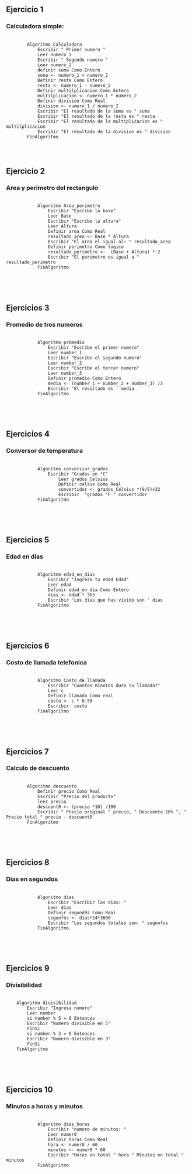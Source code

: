 <h2>Ejercicio 1</h2>
<h3>Calculadora simple:</h3>
<pre>
    <code>
        Algoritmo Calculadora
	        Escribir " Primer numero "
	        Leer numero_1
	        Escribir " Segundo numero "
	        Leer numero_2
	        definir suma Como Entero
	        suma <- numero_1 + numero_2
	        Definir resta Como Entero
	        resta <- numero_1 - numero_2
	        Definir multilplicacion Como Entero
	        multilplicacion <- numero_1 * numero_2
	        Definir division Como Real
	        division <- numero_1 / numero_2
	        Escribir "El resultado de la suma es " suma
	        Escribir "El resultado de la resta es " resta
	        Escribir "El resultado de la multiplicacion es " multilplicacion
	        Escribir "El resultado de la division es " division
        FinAlgoritmo
    </code>
</pre>

<br>

<h2>Ejercicio 2</h2>
<h3>Area y perimetro del rectangulo</h3>
    <pre>
        <code>
            Algoritmo Area_perimetro
	            Escribir "Escribe la base"
	            Leer Base
	            Escribir "Escribe la altura"
	            Leer Altura
	            Definir area Como Real
	            resultado_area <- Base * Altura
	            Escribir "El area el igual al: " resultado_area
	            Definir perimetro Como logico
	            resultado_perimetro <-  (Base + Altura) * 2
	            Escribir "El perimetro es igual a " resultado_perimetro
            FinAlgoritmo
        </code>
    </pre>

<br>

<h2>Ejercicios 3</h2>
<h3>Promedio de tres numeros</h3>
    <pre>
        <code>
            Algoritmo pr0medio
	            Escribir "Escribe el primer numero"
	            Leer number_1
	            Escribir "Escribe el segundo numero"
	            Leer number_2
	            Escribir "Escribe el tercer numero"
	            Leer number_3
	            Definir promedio Como Entero
	            media <- (number_1 + number_2 + number_3) /3
	            Escribir 'El resultado es ' media
            FinAlgoritmo
        </code>
    </pre>

<br>


<h2>Ejercicios 4</h2>
<h3>Conversor de temperatura</h3>
    <pre>
        <code>
            Algoritmo conversior_grados
	            Escribir "Grados en °C"
	                Leer grados_Celsius
	                Definir celsus Como Real
	                convertidor <- grados_Celsius *(9/5)+32
	                Escribir  "grados °F " convertidor
            FinAlgoritmo
        </code>
    </pre>

<br>

<h2>Ejercicios 5</h2>
<h3>Edad en dias</h3>
    <pre>
        <code>
            Algoritmo edad_en_dias
	            Escribir "Ingresa tu edad Edad"
	            Leer edad
	            Definir edad_en_dia Como Entero
	            dias <- edad * 365
	            Escribir 'Los dias que has vivido son ' dias
            FinAlgoritmo
        </code>
    </pre>

<br>

<h2>Ejercicios 6</h2>
<h3>Costo de llamada telefonica</h3>
    <pre>
        <code>
            Algoritmo Costo_de_llamada
	            Escribir "Cuantos minutos duro tu llamada?"
	            Leer c
	            Definir llamada Como real
	            costo <- c * 0.50
	            Escribir  costo
            FinAlgoritmo
        </code>
    </pre>

<br>


<h2>Ejercicios 7</h2>
<h3>Calculo de descuento</h3>
    <pre>
        <code>
        Algoritmo descuento 
	        Definir precio Como Real
	        Escribir "Precio del producto"
	        leer precio
	        descuent0 <- (precio *10) /100 
	        Escribir " Precio original " precio, " Descuento 10% ", " Precio total " precio - descuent0
        FinAlgoritmo
    </code>

</pre>

<br>

<h2>Ejercicios 8</h2>
<h3>Dias en segundos</h3>
    <pre>
        <code>
            Algoritmo dias
	            Escribir "Escribir los dias: "
	            Leer d1as
	            Definir segund0s Como Real
	            segunfos <- d1as*24*3600
	            Escribir "Los segundos totales son: " segunfos
            FinAlgoritmo
        </code>
    </pre>

<br>

<h2>Ejercicios 9</h2>
<h3>Divisibilidad</h3>
    <pre>
        <code>
    Algoritmo divisibilidad
	    Escribir "Ingresa numero"
	    Leer number
	    si number % 5 = 0 Entonces
	    Escribir "Numero divisible en 5"
	    FinSi
        si number % 3 = 0 Entonces
		Escribir "Numero divisible en 3"
	    FinSi
    FinAlgoritmo
        </code>
    </pre>
<br>

<h2>Ejercicios 10</h2>
<h3>Minutos a horas y minutos</h3>
    <pre>
        <code>
            Algoritmo dias_horas
	            Escribir "numero de minutos: "
	            Leer numer0
	            Definir horas Como Real
	            hora <- numer0 / 60
	            minutos <- numer0 * 60
	            Escribir "Horas en total " hora " Minutos en total " minutos
            FinAlgoritmo
        </code>
    </pre>
